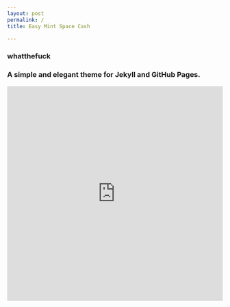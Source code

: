 ```yaml
---
layout: post
permalink: /
title: Easy Mint Space Cash

---
```

<h3>whatthefuck</h3>
<h3>A simple and elegant theme for Jekyll and GitHub Pages.</h3>


<iframe width="100%" height="500" src="https://www.youtube.com/embed/videoseries?list=PLlyc2oIwrhOm3YyQqtEgtjmfo3Id0Mcnm" frameborder="0" allow="accelerometer; autoplay; clipboard-write; encrypted-media; gyroscope; picture-in-picture" allowfullscreen></iframe>

